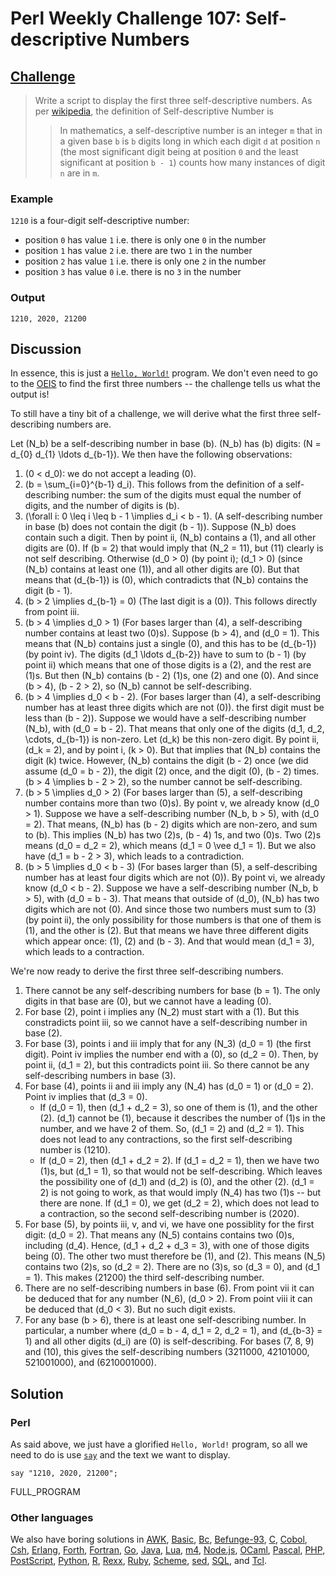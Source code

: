 # Perl Weekly Challenge 107: Self-descriptive Numbers

## [Challenge](https://perlweeklychallenge.org/blog/perl-weekly-challenge-107/#TASK1)

> Write a script to display the first three self-descriptive numbers.
> As per [wikipedia](https://en.wikipedia.org/wiki/Self-descriptive_number),
> the definition of Self-descriptive Number is
> 
> > In mathematics, a self-descriptive number is an integer `m` that in
> > a given base `b` is `b` digits long in which each digit `d` at position
> > `n` (the most significant digit being at position `0` and the least
> > significant at position `b - 1`) counts how many instances of
> > digit `n` are in `m`.

### Example
`1210` is a four-digit self-descriptive number:

* position `0` has value `1` i.e. there is only one `0` in the number
* position `1` has value `2` i.e. there are two `1` in the number
* position `2` has value `1` i.e. there is only one `2` in the number
* position `3` has value `0` i.e. there is no `3` in the number

### Output
~~~~
1210, 2020, 21200
~~~~

## Discussion

In essence, this is just a [`Hello, World!`](#wiki:%22Hello,_World!%22_program)
program. We don't even need to go to the [OEIS](#oeis:A138480) to find
the first three numbers -- the challenge tells us what the output is!

To still have a tiny bit of a challenge, we will derive what the
first three self-describing numbers are.

Let \(N_b\) be a self-describing number in base \(b\). \(N_b\) has \(b\)
digits: \(N = d_{0} d_{1} \ldots d_{b-1}\). We then have the following
observations:

1. \(0 < d_0\): we do not accept a leading \(0\).
2. \(b = \sum_{i=0}^{b-1} d_i\). This follows from the definition
   of a self-describing number: the sum of the digits must equal
   the number of digits, and the number of digits is \(b\).
3. \(\forall i: 0 \leq i \leq b - 1 \implies d_i < b - 1\).
   (A self-describing number in base \(b\) does not contain the
    digit \(b - 1\)). Suppose \(N_b\) does contain such a digit. 
   Then by point ii, \(N_b\) contains a \(1\), and all other digits
   are \(0\). If \(b = 2\) that would imply that \(N_2 = 11\), but
   \(11\) clearly is not self describing. Otherwise \(d_0 > 0\)
   (by point i); \(d_1 > 0\) (since \(N_b\) contains at least one
   \(1\)), and all other digits are \(0\). But that means that
   \(d_{b-1}\) is \(0\), which contradicts that \(N_b\) contains
   the digit \(b - 1\).
4. \(b > 2 \implies d_{b-1} = 0\) (The last digit is a \(0\)). This
    follows directly from point iii.
5. \(b > 4 \implies d_0 > 1\) (For bases larger than \(4\), a self-describing
   number contains at least two \(0\)s). Suppose \(b > 4\), and \(d_0 = 1\).
   This means that \(N_b\) contains just a single \(0\), and this has to
   be \(d_{b-1}\) (by point iv). The digits \(d_1 \ldots d_{b-2}\)
   have to sum to \(b - 1\) (by point ii) which means that one of
   those digits is a \(2\), and the rest are \(1\)s. But then
   \(N_b\) contains \(b - 2\) \(1\)s, one \(2\) and one \(0\). And
   since \(b > 4\), \(b - 2 > 2\), so \(N_b\) cannot be self-describing.
6. \(b > 4 \implies d_0 < b - 2\). (For bases larger than \(4\), a
   self-describing number has at least three digits which are not \(0\)).
   the first digit must be less than \(b - 2\)). Suppose we would have a
   self-describing number \(N_b\), with \(d_0 = b - 2\). That means
   that only one of the digits \(d_1, d_2, \cdots, d_{b-1}\) is non-zero.
   Let \(d_k\) be this non-zero digit. By point ii, \(d_k = 2\), and 
   by point i, \(k > 0\). But that implies that \(N_b\) contains
   the digit \(k\) twice. However, \(N_b\) contains the digit \(b - 2\)
   once (we did assume \(d_0 = b - 2\)), the digit \(2\) once, and 
   the digit \(0\), \(b - 2\) times. \(b > 4 \implies b - 2 > 2\), so
   the number cannot be self-describing.
7. \(b > 5 \implies d_0 > 2\) (For bases larger than \(5\), a self-describing
   number contains more than two \(0\)s).
   By point v, we already know \(d_0 > 1\).
   Suppose we have a self-describing number \(N_b, b > 5\), with
   \(d_0 = 2\). That means, \(N_b\) has \(b - 2\) digits which are
   non-zero, and sum to \(b\). This implies \(N_b\) has two \(2\)s,
   \(b - 4\) 1s, and two \(0\)s. Two \(2\)s means \(d_0 = d_2 = 2\),
   which means \(d_1 = 0 \vee d_1 = 1\). But we also have \(d_1 = b - 2 > 3\),
   which leads to a contradiction.
8. \(b > 5 \implies d_0 < b - 3\) (For bases larger than \(5\), a
   self-describing number has at least four digits which are not \(0\)).
   By point vi, we already know
   \(d_0 < b - 2\). Suppose we have a self-describing number \(N_b, b > 5\),
   with \(d_0 = b - 3\). That means that outside of \(d_0\), \(N_b\)
   has two digits which are not \(0\). And since those two numbers
   must sum to \(3\) (by point ii), the only possibility for those
   numbers is that one of them is \(1\), and the other is \(2\). But
   that means we have three different digits which appear once:
   \(1\), \(2\) and \(b - 3\). And that would mean \(d_1 = 3\), which
   leads to a contraction.

We're now ready to derive the first three self-describing numbers.

1. There cannot be any self-describing numbers for base \(b = 1\). 
   The only digits in that base are \(0\), but we cannot have a
   leading \(0\).
2. For base \(2\), point i implies any \(N_2\)
   must start with a \(1\). But this constradicts point iii, so we 
   cannot have a self-describing number in base \(2\).
3. For base \(3\), points i and iii imply that for any \(N_3\)
   \(d_0 = 1\) (the first digit). Point iv implies the number end
   with a \(0\), so \(d_2 = 0\). Then, by point ii, \(d_1 = 2\),
   but this contradicts point iii.
   So there cannot be any self-describing numbers in base \(3\).
4. For base \(4\), points ii and iii imply any \(N_4\) has
   \(d_0 = 1\) or \(d_0 = 2\). Point iv implies that \(d_3 = 0\).
    * If \(d_0 = 1\), then \(d_1 + d_2 = 3\), so one of them is
      \(1\), and the other \(2\). \(d_1\) cannot be \(1\),
      because it describes the number of \(1\)s in the number,
      and we have 2 of them. So, \(d_1 = 2\) and \(d_2 = 1\).
      This does not lead to any contractions, so the first
      self-describing number is \(1210\).
    * If \(d_0 = 2\), then \(d_1 + d_2 = 2\). If \(d_1 = d_2 = 1\),
      then we have two \(1\)s, but \(d_1 = 1\), so that would
      not be self-describing. Which leaves the possibility one of
      \(d_1\) and \(d_2\) is \(0\), and the other \(2\).
      \(d_1 = 2\) is not going to work, as that would imply
      \(N_4\) has two \(1\)s -- but there are none. If \(d_1 = 0\),
      we get \(d_2 = 2\), which does not lead to a contraction,
      so the second self-describing number is \(2020\).
5. For base \(5\), by points iii, v, and vi, we have one possiblity for
   the first digit: \(d_0 = 2\). That means any \(N_5\) contains
   contains two \(0\)s, including \(d_4\). Hence, \(d_1 + d_2 + d_3 = 3\),
   with one of those digits being \(0\). The other two must therefore be
   \(1\), and \(2\). This means \(N_5\) contains two \(2\)s, so
   \(d_2 = 2\). There are no \(3\)s, so \(d_3 = 0\), and \(d_1 = 1\).
   This makes \(21200\) the third self-describing number.
6. There are no self-describing numbers in base \(6\). From point vii
   it can be deduced that for any number \(N_6\), \(d_0 > 2\). From
   point viii it can be deduced that \(d_0 < 3\). But no such digit exists.
7. For any base \(b > 6\), there is at least one self-describing number.
   In particular, a number where \(d_0 = b - 4, d_1 = 2, d_2 = 1\),
   and \(d_{b-3} = 1\) and all other digits \(d_i\) are \(0\) is
   self-describing. For bases \(7, 8, 9\) and \(10\), this gives
   the self-describing numbers \(3211000, 42101000, 521001000\), and
   \(6210001000\).


## Solution

### Perl

As said above, we just have a glorified `Hello, World!` program,
so all we need to do is use [`say`](#) and the text we want to
display.
~~~~
say "1210, 2020, 21200";
~~~~

FULL_PROGRAM

### Other languages

We also have boring solutions in [AWK](#github), [Basic](#github),
[Bc](#github), [Befunge-93](#github), [C](#github), [Cobol](#github),
[Csh](#github), [Erlang](#github), [Forth](#github), [Fortran](#github),
[Go](#github), [Java](#github), [Lua](#github), [m4](#github),
[Node.js](#github), [OCaml](#github), [Pascal](#github), [PHP](#github),
[PostScript](#github), [Python](#github), [R](#github), [Rexx](#github),
[Ruby](#github), [Scheme](#github), [sed](#github), [SQL](#github),
and [Tcl](#github).
